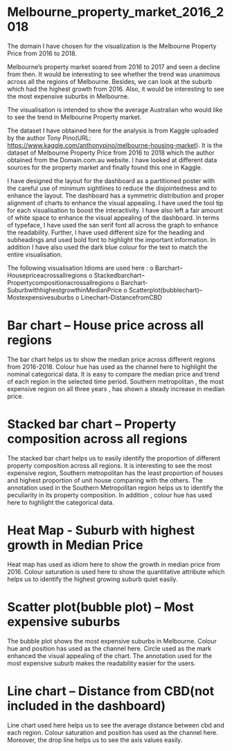 # Melbourne_property_market_2016_2018

The domain I have chosen for the  visualization is the Melbourne Property Price from 2016 to 2018.

Melbourne’s property market soared from 2016 to 2017 and seen a decline from then. It would be interesting to see whether the trend was unanimous across all the regions of Melbourne. Besides, we can look at the suburb which had the highest growth from 2016. Also, it would be interesting to see the most expensive suburbs in Melbourne.  

The visualisation is intended to show the average Australian who would like to see the trend in Melbourne Property market.  

The dataset  I have obtained here for the analysis is from Kaggle uploaded by the author Tony Pino(URL: https://www.kaggle.com/anthonypino/melbourne-housing-market). It is the dataset of Melbourne Property Price from 2016 to 2018 which the author obtained from the Domain.com.au website. I have looked at different data sources for the property market and finally found this one  in Kaggle.

I have designed the layout for the dashboard as a partitioned poster with the careful use of minimum sightlines to reduce the disjointedness and to enhance the layout. The dashboard has a symmetric distribution and proper alignment of charts to enhance the visual appealing. I have used the tool tip for each visualisation to boost the interactivity. I have also left a fair amount of white space to enhance the visual appealing of the dashboard.
In terms of typeface, I have used the san serif font all across the graph to enhance the readability. Further, I have used different size for the heading and subheadings and used bold font to highlight the important information. In addition I have also used the dark blue colour for the text to match the entire visualisation.

The following visualisation Idioms are used here :
o Barchart–Housepriceacrossallregions
o Stackedbarchart–Propertycompositionacrossallregions o Barchart-SuburbwithhighestgrowthinMedianPrice
o Scatterplot(bubblechart)–Mostexpensivesuburbs
o Linechart–DistancefromCBD

# Bar chart – House price across all regions
The bar chart helps us to show the median price across different regions from 2016-2018. Colour hue has used as the channel here to highlight the nominal categorical data. It is easy to compare the median price and trend of each region in the selected time period. Southern metropolitan , the most expensive region on all three years , has shown a steady increase in median price.

# Stacked bar chart – Property composition across all regions
The stacked bar chart helps us to easily identify the proportion of different property composition across all regions. It is interesting to see the most expensive region, Southern metropolitan has the least proportion of houses and highest proportion of unit house comparing with the others. The annotation used in the Southern Metropolitan region helps us to identify the peculiarity in its property composition. In addition , colour hue has used here to highlight the categorical data.

# Heat Map - Suburb with highest growth in Median Price
Heat map has used as idiom here to show the growth in median price from 2016.
Colour saturation is used here to show the quantitative attribute which helps us to identify the highest growing suburb quiet easily.

# Scatter plot(bubble plot) – Most expensive suburbs
The bubble plot shows the most expensive suburbs in Melbourne. Colour hue and position has used as the channel here. Circle used as the mark enhanced the visual appealing of the chart. The annotation used for the most expensive suburb makes the readability easier for the users.

# Line chart – Distance from CBD(not included in the dashboard)
Line chart used here helps us to see the average distance between cbd and each region. Colour saturation and position has used as the channel here. Moreover, the drop line helps us to see the axis values easily.
